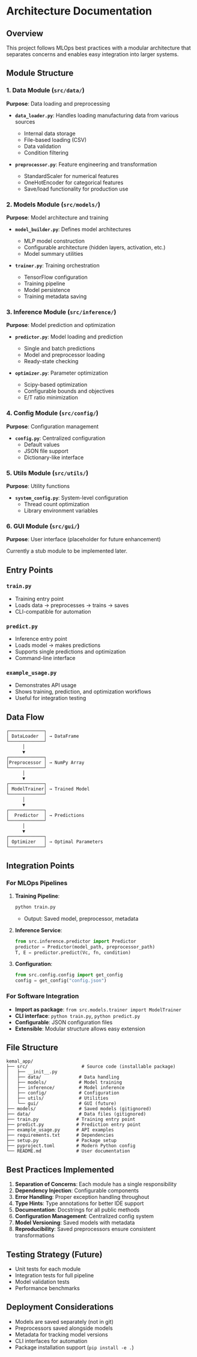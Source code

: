 # Architecture Documentation

## Overview

This project follows MLOps best practices with a modular architecture that separates concerns and enables easy integration into larger systems.

## Module Structure

### 1. Data Module (`src/data/`)

**Purpose**: Data loading and preprocessing

- **`data_loader.py`**: Handles loading manufacturing data from various sources
  - Internal data storage
  - File-based loading (CSV)
  - Data validation
  - Condition filtering

- **`preprocessor.py`**: Feature engineering and transformation
  - StandardScaler for numerical features
  - OneHotEncoder for categorical features
  - Save/load functionality for production use

### 2. Models Module (`src/models/`)

**Purpose**: Model architecture and training

- **`model_builder.py`**: Defines model architectures
  - MLP model construction
  - Configurable architecture (hidden layers, activation, etc.)
  - Model summary utilities

- **`trainer.py`**: Training orchestration
  - TensorFlow configuration
  - Training pipeline
  - Model persistence
  - Training metadata saving

### 3. Inference Module (`src/inference/`)

**Purpose**: Model prediction and optimization

- **`predictor.py`**: Model loading and prediction
  - Single and batch predictions
  - Model and preprocessor loading
  - Ready-state checking

- **`optimizer.py`**: Parameter optimization
  - Scipy-based optimization
  - Configurable bounds and objectives
  - E/T ratio minimization

### 4. Config Module (`src/config/`)

**Purpose**: Configuration management

- **`config.py`**: Centralized configuration
  - Default values
  - JSON file support
  - Dictionary-like interface

### 5. Utils Module (`src/utils/`)

**Purpose**: Utility functions

- **`system_config.py`**: System-level configuration
  - Thread count optimization
  - Library environment variables

### 6. GUI Module (`src/gui/`)

**Purpose**: User interface (placeholder for future enhancement)

Currently a stub module to be implemented later.

## Entry Points

### `train.py`
- Training entry point
- Loads data → preprocesses → trains → saves
- CLI-compatible for automation

### `predict.py`
- Inference entry point
- Loads model → makes predictions
- Supports single predictions and optimization
- Command-line interface

### `example_usage.py`
- Demonstrates API usage
- Shows training, prediction, and optimization workflows
- Useful for integration testing

## Data Flow

```
┌─────────────┐
│ DataLoader  │ → DataFrame
└─────────────┘
      │
      ▼
┌─────────────┐
│Preprocessor │ → NumPy Array
└─────────────┘
      │
      ▼
┌─────────────┐
│ ModelTrainer│ → Trained Model
└─────────────┘
      │
      ▼
┌─────────────┐
│  Predictor  │ → Predictions
└─────────────┘
      │
      ▼
┌─────────────┐
│ Optimizer   │ → Optimal Parameters
└─────────────┘
```

## Integration Points

### For MLOps Pipelines

1. **Training Pipeline**:
   ```bash
   python train.py
   ```
   - Output: Saved model, preprocessor, metadata

2. **Inference Service**:
   ```python
   from src.inference.predictor import Predictor
   predictor = Predictor(model_path, preprocessor_path)
   T, E = predictor.predict(Vc, fn, condition)
   ```

3. **Configuration**:
   ```python
   from src.config.config import get_config
   config = get_config("config.json")
   ```

### For Software Integration

- **Import as package**: `from src.models.trainer import ModelTrainer`
- **CLI interface**: `python train.py`, `python predict.py`
- **Configurable**: JSON configuration files
- **Extensible**: Modular structure allows easy extension

## File Structure

```
kemal_app/
├── src/                    # Source code (installable package)
│   ├── __init__.py
│   ├── data/              # Data handling
│   ├── models/            # Model training
│   ├── inference/         # Model inference
│   ├── config/            # Configuration
│   ├── utils/             # Utilities
│   └── gui/               # GUI (future)
├── models/                # Saved models (gitignored)
├── data/                  # Data files (gitignored)
├── train.py              # Training entry point
├── predict.py            # Prediction entry point
├── example_usage.py      # API examples
├── requirements.txt      # Dependencies
├── setup.py              # Package setup
├── pyproject.toml        # Modern Python config
└── README.md             # User documentation
```

## Best Practices Implemented

1. **Separation of Concerns**: Each module has a single responsibility
2. **Dependency Injection**: Configurable components
3. **Error Handling**: Proper exception handling throughout
4. **Type Hints**: Type annotations for better IDE support
5. **Documentation**: Docstrings for all public methods
6. **Configuration Management**: Centralized config system
7. **Model Versioning**: Saved models with metadata
8. **Reproducibility**: Saved preprocessors ensure consistent transformations

## Testing Strategy (Future)

- Unit tests for each module
- Integration tests for full pipeline
- Model validation tests
- Performance benchmarks

## Deployment Considerations

- Models are saved separately (not in git)
- Preprocessors saved alongside models
- Metadata for tracking model versions
- CLI interfaces for automation
- Package installation support (`pip install -e .`)

